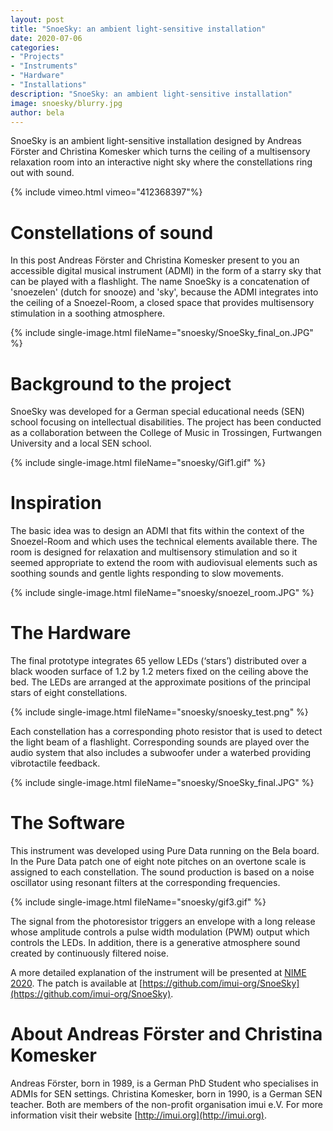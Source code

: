 ```yaml
---
layout: post
title: "SnoeSky: an ambient light-sensitive installation"
date: 2020-07-06
categories:
- "Projects"
- "Instruments"
- "Hardware"
- "Installations"
description: "SnoeSky: an ambient light-sensitive installation"
image: snoesky/blurry.jpg
author: bela
---
```


SnoeSky is an ambient light-sensitive installation designed by Andreas Förster and Christina Komesker which turns the ceiling of a multisensory relaxation room into an interactive night sky where the constellations ring out with sound.

{% include vimeo.html vimeo="412368397"%}

# Constellations of sound

In this post Andreas Förster and Christina Komesker present to you an accessible digital musical instrument (ADMI) in the form of a starry sky that can be played with a flashlight. The name SnoeSky is a concatenation of 'snoezelen' (dutch for snooze) and 'sky', because the ADMI integrates into the ceiling of a Snoezel-Room, a closed space that provides multisensory stimulation in a soothing atmosphere.

{% include single-image.html fileName="snoesky/SnoeSky_final_on.JPG" %}


# Background to the project

SnoeSky was developed for a German special educational needs (SEN) school focusing on intellectual disabilities. The project has been conducted as a collaboration between the College of Music in Trossingen, Furtwangen University and a local SEN school.

{% include single-image.html fileName="snoesky/Gif1.gif" %}

# Inspiration

The basic idea was to design an ADMI that fits within the context of the Snoezel-Room and which uses the technical elements available there. The room is designed for relaxation and multisensory stimulation and so it seemed appropriate to extend the room with audiovisual elements such as soothing sounds and gentle lights responding to slow movements.

{% include single-image.html fileName="snoesky/snoezel_room.JPG" %}

# The Hardware

The final prototype integrates 65 yellow LEDs (‘stars’) distributed over a black wooden surface of 1.2 by 1.2 meters fixed on the ceiling above the bed. The LEDs are arranged at the approximate positions of the principal stars of eight constellations.

{% include single-image.html fileName="snoesky/snoesky_test.png" %}

Each constellation has a corresponding photo resistor that is used to detect the light beam of a flashlight. Corresponding sounds are played over the audio system that also includes a subwoofer under a waterbed providing vibrotactile feedback.

{% include single-image.html fileName="snoesky/SnoeSky_final.JPG" %}


# The Software

This instrument was developed using Pure Data running on the Bela board. In the Pure Data patch one of eight note pitches on an overtone scale is assigned to each constellation. The sound production is based on a noise oscillator using resonant filters at the corresponding frequencies.

{% include single-image.html fileName="snoesky/gif3.gif" %}

The signal from the photoresistor triggers an envelope with a long release whose amplitude controls a pulse width modulation (PWM) output which controls the LEDs. In addition, there is a generative atmosphere sound created by continuously filtered noise.

A more detailed explanation of the instrument will be presented at [NIME 2020](https://nime2020.bcu.ac.uk/). The patch is available at [https://github.com/imui-org/SnoeSky](https://github.com/imui-org/SnoeSky).


# About Andreas Förster and Christina Komesker
Andreas Förster, born in 1989, is a German PhD Student who specialises in ADMIs for SEN settings. Christina Komesker, born in 1990, is a German SEN teacher. Both are members of the non-profit organisation imui e.V. For more information visit their website [http://imui.org](http://imui.org).

